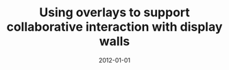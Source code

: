 ---
# Documentation: https://wowchemy.com/docs/managing-content/

title: Using overlays to support collaborative interaction with display walls
subtitle: ''
summary: '<b>IUI 2012</b><br/>Overlays allow multiple users to annotate ultra-scale display walls simultaneously by projecting personalized transparent layers, enabling private notes and group discussion without obscuring base content. Each participant’s input appears on separate virtual layers, reducing interference and enhancing coordination. User feedback indicates overlays improve task parallelism and decrease communication overhead in collaborative teams.'
authors:
- Arvind Satyanarayan
- Nadir Weibel
- James Hollan
tags: []
categories: []
date: '2012-01-01'
lastmod: 2021-09-23T15:50:33-07:00
featured: false
draft: false

# Featured image
# To use, add an image named `featured.jpg/png` to your page's folder.
# Focal points: Smart, Center, TopLeft, Top, TopRight, Left, Right, BottomLeft, Bottom, BottomRight.
image:
  caption: ''
  focal_point: ''
  preview_only: false

# Projects (optional).
#   Associate this post with one or more of your projects.
#   Simply enter your project's folder or file name without extension.
#   E.g. `projects = ["internal-project"]` references `content/project/deep-learning/index.md`.
#   Otherwise, set `projects = []`.
projects: []
publishDate: '2021-09-23T22:50:33.429598Z'
publication_types:
- '1'
abstract: ''
publication: '*Proceedings of the 2012 ACM international conference on Intelligent
  User Interfaces*'
---